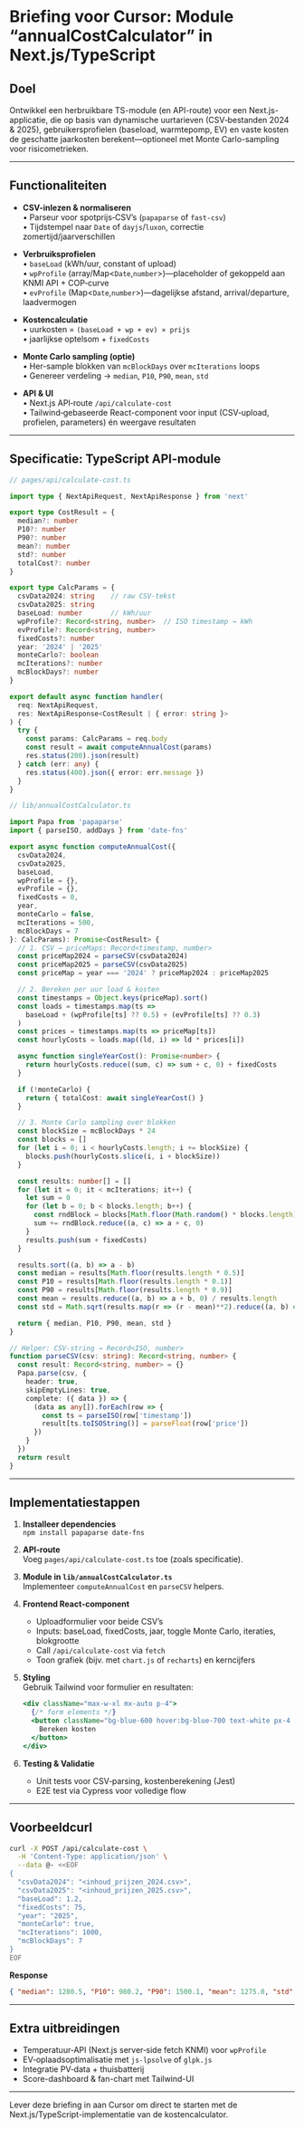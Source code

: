 # Briefing voor Cursor: Module “annualCostCalculator” in Next.js/TypeScript

## Doel  
Ontwikkel een herbruikbare TS-module (en API-route) voor een Next.js-applicatie, die op basis van dynamische uurtarieven (CSV‐bestanden 2024 & 2025), gebruikersprofielen (baseload, warmtepomp, EV) en vaste kosten de geschatte jaarkosten berekent—optioneel met Monte Carlo-sampling voor risicometrieken.

---

## Functionaliteiten  

- **CSV-inlezen & normaliseren**  
  • Parseur voor spotprijs‐CSV’s (`papaparse` of `fast-csv`)  
  • Tijdstempel naar `Date` of `dayjs`/`luxon`, correctie zomertijd/jaarverschillen  

- **Verbruiksprofielen**  
  • `baseLoad` (kWh/uur, constant of upload)  
  • `wpProfile` (array/Map<`Date`,`number`>)—placeholder of gekoppeld aan KNMI API + COP‐curve  
  • `evProfile` (Map<`Date`,`number`>)—dagelijkse afstand, arrival/departure, laadvermogen  

- **Kostencalculatie**  
  • uurkosten = `(baseLoad + wp + ev) × prijs`  
  • jaarlijkse optelsom + `fixedCosts`  

- **Monte Carlo sampling (optie)**  
  • Her-sample blokken van `mcBlockDays` over `mcIterations` loops  
  • Genereer verdeling → `median`, `P10`, `P90`, `mean`, `std`  

- **API & UI**  
  • Next.js API‐route `/api/calculate‐cost`  
  • Tailwind‐gebaseerde React-component voor input (CSV‐upload, profielen, parameters) én weergave resultaten  

---

## Specificatie: TypeScript API-module

```ts
// pages/api/calculate-cost.ts

import type { NextApiRequest, NextApiResponse } from 'next'

export type CostResult = {
  median?: number
  P10?: number
  P90?: number
  mean?: number
  std?: number
  totalCost?: number
}

export type CalcParams = {
  csvData2024: string    // raw CSV-tekst
  csvData2025: string
  baseLoad: number       // kWh/uur
  wpProfile?: Record<string, number>  // ISO timestamp → kWh
  evProfile?: Record<string, number>
  fixedCosts?: number
  year: '2024' | '2025'
  monteCarlo?: boolean
  mcIterations?: number
  mcBlockDays?: number
}

export default async function handler(
  req: NextApiRequest,
  res: NextApiResponse<CostResult | { error: string }>
) {
  try {
    const params: CalcParams = req.body
    const result = await computeAnnualCost(params)
    res.status(200).json(result)
  } catch (err: any) {
    res.status(400).json({ error: err.message })
  }
}
```

```ts
// lib/annualCostCalculator.ts

import Papa from 'papaparse'
import { parseISO, addDays } from 'date-fns'

export async function computeAnnualCost({
  csvData2024,
  csvData2025,
  baseLoad,
  wpProfile = {},
  evProfile = {},
  fixedCosts = 0,
  year,
  monteCarlo = false,
  mcIterations = 500,
  mcBlockDays = 7
}: CalcParams): Promise<CostResult> {
  // 1. CSV → priceMaps: Record<timestamp, number>
  const priceMap2024 = parseCSV(csvData2024)
  const priceMap2025 = parseCSV(csvData2025)
  const priceMap = year === '2024' ? priceMap2024 : priceMap2025

  // 2. Bereken per uur load & kosten
  const timestamps = Object.keys(priceMap).sort()
  const loads = timestamps.map(ts => 
    baseLoad + (wpProfile[ts] ?? 0.5) + (evProfile[ts] ?? 0.3)
  )
  const prices = timestamps.map(ts => priceMap[ts])
  const hourlyCosts = loads.map((ld, i) => ld * prices[i])

  async function singleYearCost(): Promise<number> {
    return hourlyCosts.reduce((sum, c) => sum + c, 0) + fixedCosts
  }

  if (!monteCarlo) {
    return { totalCost: await singleYearCost() }
  }

  // 3. Monte Carlo sampling over blokken
  const blockSize = mcBlockDays * 24
  const blocks = []
  for (let i = 0; i < hourlyCosts.length; i += blockSize) {
    blocks.push(hourlyCosts.slice(i, i + blockSize))
  }

  const results: number[] = []
  for (let it = 0; it < mcIterations; it++) {
    let sum = 0
    for (let b = 0; b < blocks.length; b++) {
      const rndBlock = blocks[Math.floor(Math.random() * blocks.length)]
      sum += rndBlock.reduce((a, c) => a + c, 0)
    }
    results.push(sum + fixedCosts)
  }

  results.sort((a, b) => a - b)
  const median = results[Math.floor(results.length * 0.5)]
  const P10 = results[Math.floor(results.length * 0.1)]
  const P90 = results[Math.floor(results.length * 0.9)]
  const mean = results.reduce((a, b) => a + b, 0) / results.length
  const std = Math.sqrt(results.map(r => (r - mean)**2).reduce((a, b) => a + b, 0) / results.length)

  return { median, P10, P90, mean, std }
}

// Helper: CSV-string → Record<ISO, number>
function parseCSV(csv: string): Record<string, number> {
  const result: Record<string, number> = {}
  Papa.parse(csv, {
    header: true,
    skipEmptyLines: true,
    complete: ({ data }) => {
      (data as any[]).forEach(row => {
        const ts = parseISO(row['timestamp'])
        result[ts.toISOString()] = parseFloat(row['price'])
      })
    }
  })
  return result
}
```

---

## Implementatiestappen

1. **Installeer dependencies**  
   `npm install papaparse date-fns`

2. **API‐route**  
   Voeg `pages/api/calculate-cost.ts` toe (zoals specificatie).

3. **Module in `lib/annualCostCalculator.ts`**  
   Implementeer `computeAnnualCost` en `parseCSV` helpers.

4. **Frontend React‐component**  
   - Uploadformulier voor beide CSV’s  
   - Inputs: baseLoad, fixedCosts, jaar, toggle Monte Carlo, iteraties, blokgrootte  
   - Call `/api/calculate-cost` via `fetch`  
   - Toon grafiek (bijv. met `chart.js` of `recharts`) en kerncijfers  

5. **Styling**  
   Gebruik Tailwind voor formulier en resultaten:  
   ```jsx
   <div className="max-w-xl mx-auto p-4">
     {/* form elements */}
     <button className="bg-blue-600 hover:bg-blue-700 text-white px-4 py-2 rounded">
       Bereken kosten
     </button>
   </div>
   ```

6. **Testing & Validatie**  
   - Unit tests voor CSV‐parsing, kostenberekening (Jest)  
   - E2E test via Cypress voor volledige flow  

---

## Voorbeeldcurl

```bash
curl -X POST /api/calculate-cost \
  -H 'Content-Type: application/json' \
  --data @- <<EOF
{
  "csvData2024": "<inhoud_prijzen_2024.csv>",
  "csvData2025": "<inhoud_prijzen_2025.csv>",
  "baseLoad": 1.2,
  "fixedCosts": 75,
  "year": "2025",
  "monteCarlo": true,
  "mcIterations": 1000,
  "mcBlockDays": 7
}
EOF
```

**Response**  
```json
{ "median": 1280.5, "P10": 980.2, "P90": 1500.1, "mean": 1275.0, "std": 120.3 }
```

---

## Extra uitbreidingen
- Temperatuur‐API (Next.js server‐side fetch KNMI) voor `wpProfile`  
- EV‐oplaadsoptimalisatie met `js‐lpsolve` of `glpk.js`  
- Integratie PV‐data + thuisbatterij   
- Score-dashboard & fan-chart met Tailwind-UI  

---

Lever deze briefing in aan Cursor om direct te starten met de Next.js/TypeScript-implementatie van de kostencalculator.